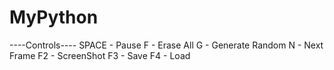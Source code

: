 # MyPython
----Controls----
SPACE - Pause
F - Erase All
G - Generate Random
N - Next Frame
F2 - ScreenShot
F3 - Save
F4 - Load
